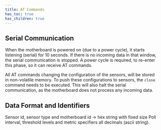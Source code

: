 ```yaml
---
title: AT Commands
has_toc: true
has_children: true
---
```



## Serial Communication

When the motherboard is powered on (due to a power cycle), it starts listening (serial) for 10 seconds.
If there is no incoming data in that window, the serial communication is stopped.
A power cycle is required, to re-enter this phase, so it can receive AT commands.

All AT commands changing the configuration of the sensors, will be stored in non-volatile memory.
To push these configurations to sensors, the `close` command needs to be executed.
This will also halt the serial communication, as the motherboard does not process any incoming data.


## Data Format and Identifiers
Sensor id, sensor type and motherboard id -> hex string with fixed size
Poll interval, threshold levels and metric specifiers all decimals (ascii string).
